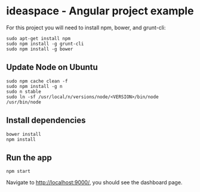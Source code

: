 ﻿# ideaspace - Angular project example
For this project you will need to install npm, bower, and grunt-cli:

    sudo apt-get install npm
    sudo npm install -g grunt-cli
    sudo npm install -g bower

## Update Node on Ubuntu

    sudo npm cache clean -f
    sudo npm install -g n
    sudo n stable
    sudo ln -sf /usr/local/n/versions/node/<VERSION>/bin/node /usr/bin/node 

## Install dependencies

    bower install 
    npm install

## Run the app

    npm start

Navigate to [http://localhost:9000/](http://localhost:9000/), you should see the dashboard page.
